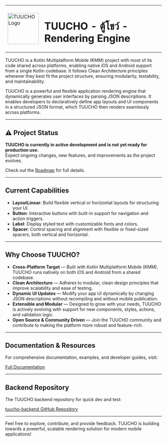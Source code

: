 <table>
  <tr>
    <td style="vertical-align: middle; padding-right: 10px;">
      <img src="https://doc.tuucho.com/latest/assets/tuucho-logo.svg" alt="TUUCHO Logo" width="100" />
    </td>
    <td><h1>TUUCHO - ตู้โชว์ - Rendering Engine</h1></td>
  </tr>
</table>

TUUCHO is a Kotlin Multiplatform Mobile (KMM) project with most of its code shared across platforms, enabling native iOS and Android support from a single Kotlin codebase. It follows Clean Architecture principles wherever they best fit the project structure, ensuring modularity, testability, and maintainability.

TUUCHO is a powerful and flexible application rendering engine that dynamically generates user interfaces by parsing JSON descriptions. It enables developers to declaratively define app layouts and UI components in a structured JSON format, which TUUCHO then renders seamlessly across platforms.

---

## ⚠️ Project Status

**TUUCHO is currently in active development and is not yet ready for production use.**  
Expect ongoing changes, new features, and improvements as the project evolves.

Check out the [Roadmap](https://doc.tuucho.com/latest/roadmap/) for full details.

---

## Current Capabilities

- **LayoutLinear**: Build flexible vertical or horizontal layouts for structuring your UI.
- **Button**: Interactive buttons with built-in support for navigation and action triggers.
- **Label**: Display styled text with customizable fonts and colors.
- **Spacer**: Control spacing and alignment with flexible or fixed-sized spacers, both vertical and horizontal.

---

## Why Choose TUUCHO?

- **Cross-Platform Target** — Built with Kotlin Multiplatform Mobile (KMM), TUUCHO runs natively on both iOS and Android from a shared codebase.
- **Clean Architecture** — Adheres to modular, clean design principles that improve scalability and ease of testing.
- **Dynamic UI Updates** — Modify your app UI dynamically by changing JSON descriptions without recompiling and without mobile publication.
- **Extensible and Modular** — Designed to grow with your needs, TUUCHO is actively evolving with support for new components, styles, actions, and validation logic.
- **Open Source & Community Driven** — Join the TUUCHO community and contribute to making the platform more robust and feature-rich.

---

## Documentation & Resources

For comprehensive documentation, examples, and developer guides, visit:

[Full Documentation](https://doc.tuucho.com/0.0.1-alpha6/)

---

## Backend Repository

The TUUCHO backend repository for quick dev and test:

[tuucho-backend GitHub Repository](https://github.com/by-tezov/tuucho-backend)

---

Feel free to explore, contribute, and provide feedback. TUUCHO is building towards a powerful, scalable rendering solution for modern mobile applications!
